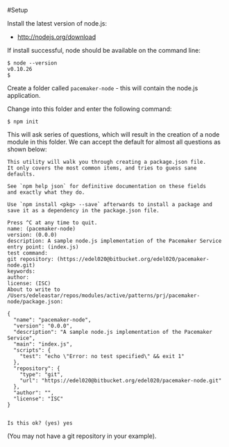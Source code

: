 #Setup

Install the latest version of node.js:

- <http://nodejs.org/download>

If install successful, node should be available on the command line:

~~~
$ node --version
v0.10.26
$
~~~

Create a folder called `pacemaker-node` - this will contain the node.js application. 

Change into this folder and enter the following command:

~~~
$ npm init
~~~

This will ask series of questions, which will result in the creation of a node module in this folder. We can accept the default for almost all questions as shown below:

~~~
This utility will walk you through creating a package.json file.
It only covers the most common items, and tries to guess sane defaults.

See `npm help json` for definitive documentation on these fields
and exactly what they do.

Use `npm install <pkg> --save` afterwards to install a package and
save it as a dependency in the package.json file.

Press ^C at any time to quit.
name: (pacemaker-node)
version: (0.0.0)
description: A sample node.js implementation of the Pacemaker Service
entry point: (index.js)
test command:
git repository: (https://edel020@bitbucket.org/edel020/pacemaker-node.git)
keywords:
author:
license: (ISC)
About to write to /Users/edeleastar/repos/modules/active/patterns/prj/pacemaker-node/package.json:

{
  "name": "pacemaker-node",
  "version": "0.0.0",
  "description": "A sample node.js implementation of the Pacemaker Service",
  "main": "index.js",
  "scripts": {
    "test": "echo \"Error: no test specified\" && exit 1"
  },
  "repository": {
    "type": "git",
    "url": "https://edel020@bitbucket.org/edel020/pacemaker-node.git"
  },
  "author": "",
  "license": "ISC"
}


Is this ok? (yes) yes
~~~

(You  may not have a git repository in your example).




